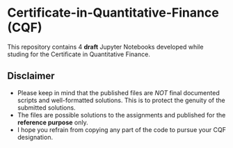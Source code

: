 # Certificate-in-Quantitative-Finance (CQF)
This repository contains 4 **draft** Jupyter Notebooks developed while studing for the Certificate in Quantitative Finance.
## Disclaimer ##
* Please keep in mind that the published files are *NOT* final documented scripts and well-formatted solutions. This is to protect the genuity of the submitted solutions.
* The files are possible solutions to the assignments and published for the **reference purpose** only. 
* I hope you refrain from copying any part of the code to pursue your CQF designation.

